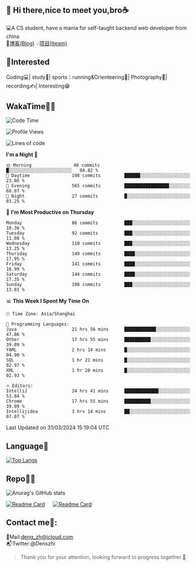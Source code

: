 👋 Hi there,nice to meet you,bro☕
---
💻A CS student, have a mania for self-taught backend web developer from china   
📌[博客(Blog)](https://github.com/HealUP/MyBlog)
💡[项目(Iteam)](https://healup.github.io/)

 <!-- waka-box start -->
 <!-- waka-box end -->
 
🧲**Interested**
--
Coding💻| study📖| sports：running&Orienteering🏃‍| Photography📸| recording✍️| Interesting😁

WakaTime👨‍💻
---
<!--START_SECTION:waka-->
![Code Time](http://img.shields.io/badge/Code%20Time-902%20hrs%2033%20mins-blue)

![Profile Views](http://img.shields.io/badge/Profile%20Views-0-blue)

![Lines of code](https://img.shields.io/badge/From%20Hello%20World%20I%27ve%20Written-205.0%20thousand%20lines%20of%20code-blue)

**I'm a Night 🦉** 

```text
🌞 Morning                40 commits          █░░░░░░░░░░░░░░░░░░░░░░░░   04.82 % 
🌆 Daytime                198 commits         ██████░░░░░░░░░░░░░░░░░░░   23.86 % 
🌃 Evening                565 commits         █████████████████░░░░░░░░   68.07 % 
🌙 Night                  27 commits          █░░░░░░░░░░░░░░░░░░░░░░░░   03.25 % 
```
📅 **I'm Most Productive on Thursday** 

```text
Monday                   86 commits          ███░░░░░░░░░░░░░░░░░░░░░░   10.36 % 
Tuesday                  92 commits          ███░░░░░░░░░░░░░░░░░░░░░░   11.08 % 
Wednesday                110 commits         ███░░░░░░░░░░░░░░░░░░░░░░   13.25 % 
Thursday                 149 commits         ████░░░░░░░░░░░░░░░░░░░░░   17.95 % 
Friday                   141 commits         ████░░░░░░░░░░░░░░░░░░░░░   16.99 % 
Saturday                 144 commits         ████░░░░░░░░░░░░░░░░░░░░░   17.35 % 
Sunday                   108 commits         ███░░░░░░░░░░░░░░░░░░░░░░   13.01 % 
```


📊 **This Week I Spent My Time On** 

```text
🕑︎ Time Zone: Asia/Shanghai

💬 Programming Languages: 
Java                     21 hrs 56 mins      ████████████░░░░░░░░░░░░░   47.86 % 
Other                    17 hrs 55 mins      ██████████░░░░░░░░░░░░░░░   39.09 % 
YAML                     2 hrs 14 mins       █░░░░░░░░░░░░░░░░░░░░░░░░   04.90 % 
SQL                      1 hr 21 mins        █░░░░░░░░░░░░░░░░░░░░░░░░   02.97 % 
XML                      1 hr 20 mins        █░░░░░░░░░░░░░░░░░░░░░░░░   02.93 % 

🔥 Editors: 
IntelliJ                 24 hrs 41 mins      █████████████░░░░░░░░░░░░   53.84 % 
Chrome                   17 hrs 55 mins      ██████████░░░░░░░░░░░░░░░   39.09 % 
Intellijidea             3 hrs 14 mins       ██░░░░░░░░░░░░░░░░░░░░░░░   07.07 % 
```


 Last Updated on 31/03/2024 15:19:04 UTC
<!--END_SECTION:waka-->

Language🚀
---
[![Top Langs](https://github-readme-stats.vercel.app/api/top-langs/?username=HealUP&layout=compact&hide_border=true)](https://github.com/HealUP)

Repo🧑‍💻
---
![Anurag's GitHub stats](https://github-readme-stats.vercel.app/api?username=HealUP&count_private=true&show_icons=true&theme=gruvbox&hide_border=true) 

[![Readme Card](https://github-readme-stats.vercel.app/api/pin/?username=HealUP&repo=InternetEy&theme=transparent)](https://github.com/HealUP/InternetEy) &emsp;
[![Readme Card](https://github-readme-stats.vercel.app/api/pin/?username=HealUP&repo=CampusExperience&theme=transparent)](https://github.com/HealUP/CampusExperience)


Contact me📱:
---
📮Mail:deng_zh@icloud.com  
📬Twitter:@Denszhi  

> Thank you for your attention, looking forward to progress together.🎉
